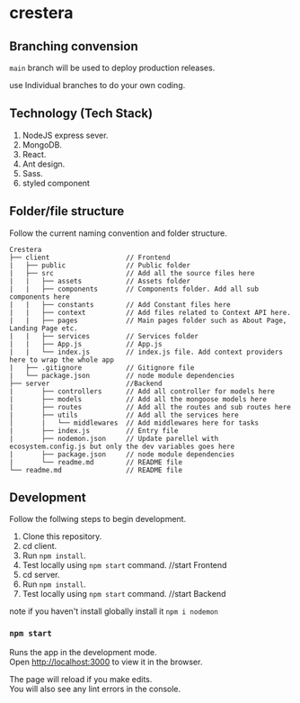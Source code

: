# crestera

## Branching convension

`main` branch will be used to deploy production releases.

 use Individual branches to do your own coding.
## Technology (Tech Stack)

1. NodeJS express sever.
1. MongoDB.
1. React.
1. Ant design.
1. Sass.
1. styled component

## Folder/file structure

Follow the current naming convention and folder structure.

```
Crestera
├── client                   // Frontend
|   ├── public               // Public folder
|   ├── src                  // Add all the source files here
| 	|   ├── assets           // Assets folder
| 	|   ├── components       // Components folder. Add all sub components here
| 	|   ├── constants        // Add Constant files here
|   |   ├── context          // Add files related to Context API here.
|	|   ├── pages            // Main pages folder such as About Page, Landing Page etc.
| 	|   ├── services         // Services folder
|	|   ├── App.js           // App.js
| 	|   └── index.js         // index.js file. Add context providers here to wrap the whole app
|   ├── .gitignore           // Gitignore file
|   └── package.json         // node module dependencies
├── server                   //Backend
|       ├── controllers      // Add all controller for models here
|       ├── models           // Add all the mongoose models here
|       ├── routes           // Add all the routes and sub routes here
|       ├── utils            // Add all the services here
│       |   └── middlewares  // Add middlewares here for tasks
|       ├── index.js         // Entry file
|       ├── nodemon.json     // Update parellel with ecosystem.config.js but only the dev variables goes here
|       ├── package.json     // node module dependencies
|       └── readme.md        // README file
└── readme.md                // README file
```

## Development

Follow the follwing steps to begin development.

1. Clone this repository.
1. cd client.
1. Run `npm install`.
1. Test locally using `npm start` command. //start Frontend 
1. cd server. 
1. Run `npm install`.
1. Test locally using `npm start` command. //start Backend 

note 
if you haven't install globally install it 
`npm i nodemon`

### `npm start`

Runs the app in the development mode.\
Open [http://localhost:3000](http://localhost:3000) to view it in the browser.

The page will reload if you make edits.\
You will also see any lint errors in the console.
